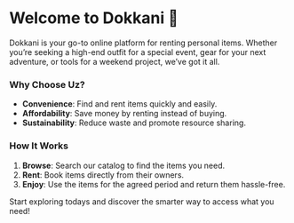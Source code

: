 # Welcome to Dokkani 🎉  

Dokkani is your go-to online platform for renting personal items. Whether you’re seeking a high-end outfit for a special event, gear for your next adventure, or tools for a weekend project, we’ve got it all.  

### Why Choose Uz?  
- **Convenience**: Find and rent items quickly and easily.  
- **Affordability**: Save money by renting instead of buying.  
- **Sustainability**: Reduce waste and promote resource sharing.  

### How It Works  
1. **Browse**: Search our catalog to find the items you need.  
2. **Rent**: Book items directly from their owners.  
3. **Enjoy**: Use the items for the agreed period and return them hassle-free.  

Start exploring todays and discover the smarter way to access what you need!
